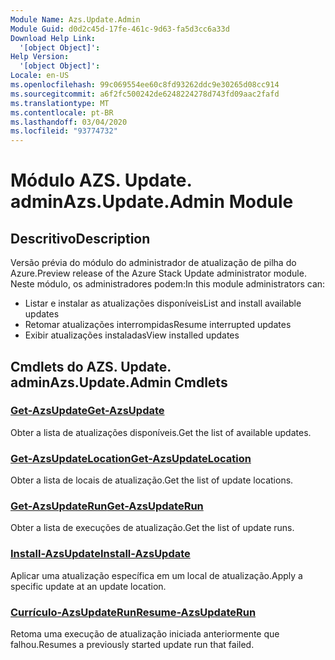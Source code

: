 ```yaml
---
Module Name: Azs.Update.Admin
Module Guid: d0d2c45d-17fe-461c-9d63-fa5d3cc6a33d
Download Help Link:
  '[object Object]': 
Help Version:
  '[object Object]': 
Locale: en-US
ms.openlocfilehash: 99c069554ee60c8fd93262ddc9e30265d08cc914
ms.sourcegitcommit: a6f2fc500242de6248224278d743fd09aac2fafd
ms.translationtype: MT
ms.contentlocale: pt-BR
ms.lasthandoff: 03/04/2020
ms.locfileid: "93774732"
---
```

# <span data-ttu-id="b0d2b-101">Módulo AZS. Update. admin</span><span class="sxs-lookup"><span data-stu-id="b0d2b-101">Azs.Update.Admin Module</span></span>
## <span data-ttu-id="b0d2b-102">Descritivo</span><span class="sxs-lookup"><span data-stu-id="b0d2b-102">Description</span></span>
<span data-ttu-id="b0d2b-103">Versão prévia do módulo do administrador de atualização de pilha do Azure.</span><span class="sxs-lookup"><span data-stu-id="b0d2b-103">Preview release of the Azure Stack Update administrator module.</span></span>  <span data-ttu-id="b0d2b-104">Neste módulo, os administradores podem:</span><span class="sxs-lookup"><span data-stu-id="b0d2b-104">In this module administrators can:</span></span>
- <span data-ttu-id="b0d2b-105">Listar e instalar as atualizações disponíveis</span><span class="sxs-lookup"><span data-stu-id="b0d2b-105">List and install available updates</span></span>
- <span data-ttu-id="b0d2b-106">Retomar atualizações interrompidas</span><span class="sxs-lookup"><span data-stu-id="b0d2b-106">Resume interrupted updates</span></span>
- <span data-ttu-id="b0d2b-107">Exibir atualizações instaladas</span><span class="sxs-lookup"><span data-stu-id="b0d2b-107">View installed updates</span></span>

## <span data-ttu-id="b0d2b-108">Cmdlets do AZS. Update. admin</span><span class="sxs-lookup"><span data-stu-id="b0d2b-108">Azs.Update.Admin Cmdlets</span></span>
### [<span data-ttu-id="b0d2b-109">Get-AzsUpdate</span><span class="sxs-lookup"><span data-stu-id="b0d2b-109">Get-AzsUpdate</span></span>](Get-AzsUpdate.md)
<span data-ttu-id="b0d2b-110">Obter a lista de atualizações disponíveis.</span><span class="sxs-lookup"><span data-stu-id="b0d2b-110">Get the list of available updates.</span></span>

### [<span data-ttu-id="b0d2b-111">Get-AzsUpdateLocation</span><span class="sxs-lookup"><span data-stu-id="b0d2b-111">Get-AzsUpdateLocation</span></span>](Get-AzsUpdateLocation.md)
<span data-ttu-id="b0d2b-112">Obter a lista de locais de atualização.</span><span class="sxs-lookup"><span data-stu-id="b0d2b-112">Get the list of update locations.</span></span>

### [<span data-ttu-id="b0d2b-113">Get-AzsUpdateRun</span><span class="sxs-lookup"><span data-stu-id="b0d2b-113">Get-AzsUpdateRun</span></span>](Get-AzsUpdateRun.md)
<span data-ttu-id="b0d2b-114">Obter a lista de execuções de atualização.</span><span class="sxs-lookup"><span data-stu-id="b0d2b-114">Get the list of update runs.</span></span>

### [<span data-ttu-id="b0d2b-115">Install-AzsUpdate</span><span class="sxs-lookup"><span data-stu-id="b0d2b-115">Install-AzsUpdate</span></span>](Install-AzsUpdate.md)
<span data-ttu-id="b0d2b-116">Aplicar uma atualização específica em um local de atualização.</span><span class="sxs-lookup"><span data-stu-id="b0d2b-116">Apply a specific update at an update location.</span></span>

### [<span data-ttu-id="b0d2b-117">Currículo-AzsUpdateRun</span><span class="sxs-lookup"><span data-stu-id="b0d2b-117">Resume-AzsUpdateRun</span></span>](Resume-AzsUpdateRun.md)
<span data-ttu-id="b0d2b-118">Retoma uma execução de atualização iniciada anteriormente que falhou.</span><span class="sxs-lookup"><span data-stu-id="b0d2b-118">Resumes a previously started update run that failed.</span></span>

